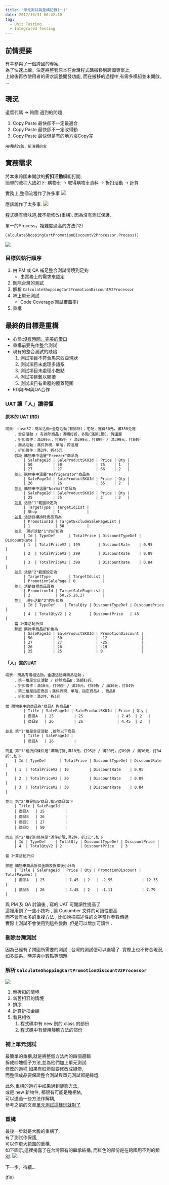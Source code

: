 ```yaml
---
title: "單元測試與重構記錄(一)"
date: 2017/10/31 00:42:10
tag:
  - Unit Testing
  - Integrated Testing
---
```


## 前情提要
有幸參與了一個跨國的專案,  
為了快速上線，決定將整套原本在台灣程式碼搬移到跨國專案上,  
上線後再依使用者的需求調整開發功能, 
而在搬移的過程中,有需多模組並未開啟。
…

## 現況
遺留代碼 → 跨國 遇到的問題
1. Copy Paste 最快卻不一定最適合
2. Copy Paste 最快卻不一定改得動
3. Copy Paste 最快但是有的地方沒Copy完

`用明朝的劍，斬清朝的官`

## 實務需求
將本來跨國未開啟的**折扣活動**模組打開,  
簡單的流程大致如下:
購物車 → 取得購物車資料 → 折扣活動 → 計算

實務上,整個流程作了許多事
![](https://i.imgur.com/pM36Joo.jpg)

應該說作了太多事. 
![](https://i.imgur.com/NU0PqCh.jpg)

程式碼有壞味道,確不能修改(重構). 
因為沒有測試保護. 

單一的Process，複雜度過高的方法(12)

`CalculateShoppingCartPromotionDiscountV2Processor.Process()`

![](https://i.imgur.com/qleqGPb.jpg)

### 目標與執行順序
1. 由 PM 或 QA 補足整合測試情境到足夠
    - 由實務上的需求來認定
2. 刪除台灣的測試
3. 解析 `CalculateShoppingCartPromotionDiscountV2Processor` 
4. 補上單元測試
    - Code Coverage(測試覆蓋率)
5. 重構

## 最終的目標是重構

- 心態:[沒有時間，完美的借口](http://www.danielteng.com/2012/09/25/no-time-to-learn-perfect-excuse/)
- 重構前要先作整合測試
- 現有的整合測試的缺陷
    1. 測試項目不符合馬來西亞現狀
    2. 測試項目未處理多語系
    3. 測試項目未處理小數點
    4. 測試項目難以閱讀
    5. 測試項目有重覆的覆蓋範圍
- RD與PM與QA合作

### UAT 讓「人」讀得懂

#### 原本的 UAT (RD)
```gherkin
場景: case37：商品活動+全店活動(有排除)；宅配，運費50元，滿350免運
	．全店活動 / 有排除商品；滿額打折，多階(滿第1階)，跨溫層
	．折扣條件：滿199元，打95折 / 滿299元，打89折 / 滿399元，打84折
	．商品活動；滿件折現，單階，跨溫層
	．折扣條件：滿2件，折45元
	假設 購物車中溫層"Freezer"商品為
		| SalePageId | SaleProductSKUId | Price | Qty |
		| 50         | 50               | 75    | 1   |
		| 27         | 27               | 66    | 2   |
	並且 購物車中溫層"Refrigerator"商品為
		| SalePageId | SaleProductSKUId | Price | Qty |
		| 26         | 26               | 55    | 2   |
	並且 購物車中溫層"Normal"商品為
		| SalePageId | SaleProductSKUId | Price | Qty |
		| 25         | 25               | 2     | 2   |
	並且 活動"1"範圍設定為
		| TargetType | TargetIdList |
		| Shop       | 1            |
	並且 活動目標排除商品頁為
		| PromotionId | TargetExcludeSalePageList |
		| 1           | 50          |
	並且  現折活動"1"的折扣為
		| Id | TypeDef      | TotalPrice | DiscountTypeDef | DiscountRate |
		| 1  | TotalPriceV2 | 199        | DiscountRate    | 0.95         |
		| 2  | TotalPriceV2 | 299        | DiscountRate    | 0.89         |
		| 3  | TotalPriceV2 | 399        | DiscountRate    | 0.84         |
	並且 活動"2"範圍設定為
		| TargetType        | TargetIdList |
		| PromotionSalePage | 0            |
	並且 活動目標商品頁為
		| PromotionId | TargetSalePageList |
		| 2           | 50,25,26,27        |
	並且  現折活動"2"的折扣為
		| Id | TypeDef    | TotalQty | DiscountTypeDef | DiscountPrice |
		| 4  | TotalQtyV2 | 2        | DiscountPrice   | 45            |
	當 計算活動折扣
	那麼 購物車商品折扣後為
		| SalePageId | SaleProductSKUId | PromotionDiscount |
		| 50         | 50               | -12               |
		| 27         | 27               | -25               |
		| 26         | 26               | -19               |
		| 25         | 25               | 0                 |
```

 #### 「人」寫的UAT 






```gherkin
場景: 商品有兩檔活動，全店活動與商品活動；
	．第一檔是全店活動 / 排除商品B；滿額打折，
	．折扣條件：滿10元，打95折 / 滿20元，打89折 / 滿30元，打84折
	．第二檔是指定商品；滿件折現，單階，指定商品A 、商品B
	．折扣條件：滿2件，折3元

當 購物車中的商品為"商品A 與商品B"
		| Title | SalePageId | SaleProductSKUId | Price | Qty |
		| 商品A   | 25         | 25               | 7.45  | 2   |
		| 商品B   | 26         | 26               | 4.45  | 2   |
	
並且 第"1"檔是全店活動 ,排除以下商品
	    | Title | SalePageId |
	    | 商品A   | 26         |

而且 第"1"檔折扣條件是"滿額打折,滿10元，打95折 / 滿20元，打89折 / 滿30元，打84折",如下
    | Id | TypeDef      | TotalPrice | DiscountTypeDef | DiscountRate |
    | 1  | TotalPriceV2 | 10         | DiscountRate    | 0.95         |
    | 2  | TotalPriceV2 | 20         | DiscountRate    | 0.89         |
    | 3  | TotalPriceV2 | 30         | DiscountRate    | 0.84         |

並且 第"2"檔是指定商品,指定商品如下
    | Title | SalePageId |
    | 商品A   | 25         |
    | 商品B   | 26         |
    | 商品C   | 27         |
    | 商品D   | 50         |

而且 第"2"檔折扣條件是"滿件折現,滿2件，折3元",如下
    | Id | TypeDef    | TotalQty | DiscountTypeDef | DiscountPrice |
    | 4  | TotalQtyV2 | 2        | DiscountPrice   | 3             |

當 計算活動折扣

那麼 購物車商品折扣金額及折扣後小計為 
    | Title | SalePageId | Price | Qty | PromotionDiscount | TotalPayment |
    | 商品A   | 25         | 7.45  | 2   | -2.55             | 12.35        |
    | 商品B   | 26         | 4.45  | 2   | -1.11             | 7.79         |
```

與 PM 及 QA 討論後 , 寫的 UAT 可閱讀性提高了  
這裡用到了一些小技巧 , 讓 Cucumber 文件的可讀性更高  
而不會有太多的重複方法 , 比如說把描述性的文字當作參數傳遞  
實際上測試不會使用到這些變數 ,但是可以增加可讀性 .

### 刪除台灣測試
因為已經有了跨國所需要的測試 , 
台灣的測試便可以退場了.
實際上也不符合現況, 如多語系、時差與小數點等問題

### 解析 `CalculateShoppingCartPromotionDiscountV2Processor` 

![](https://i.imgur.com/FioG5NG.jpg)
1. 無折扣的情境
2. 新舊相容的情境
3. 排序
4. 計算折扣金額
5. 看見相依
    1. 程式碼中有 new 別的 class 的部份
    2. 程式碼中有使用靜態方法的部份

### 補上單元測試

最簡單的重構,就是將整個方法內的四個邏輯  
拆成四塊個子方法,並為他們加上單元測試.  
修改的過程,如果有紅燈就要修改成綠燈,  
而整個成品要保證整合測試與單元測試都是綠燈. 

此外,重構的過程中如果過到靜態方法,  
或是 new 新物件, 都很有可能是種相依,  
可以透過一些方法作解耦,  
參考之前的文章[單元測試這樣玩就對了](/2017/04/23/unitestwriting/) 

### 重構
最後一步就是大膽的重構了,  
有了測試作保護,  
可以作更大範圍的重構,  
如下圖示,這裡揭露了在台灣原有的繼承結構, 
而紅色的部份是在跨國用不到的類別.
![](https://i.imgur.com/VQ10wY6.jpg)

下一步，待續…

(fin)